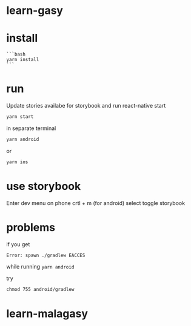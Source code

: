 # learn-gasy


# install

    ```bash
    yarn install
    ```



# run

Update stories availabe for storybook and run react-native start

```bash
yarn start
```

in separate terminal

```bash
yarn android
```

or 

```bash
yarn ios
```

# use storybook

Enter dev menu on phone crtl + m (for android) select toggle storybook


# problems

if you get 

```bash
Error: spawn ./gradlew EACCES
 ```

while running `yarn android`

try

```
chmod 755 android/gradlew 
```
# learn-malagasy
